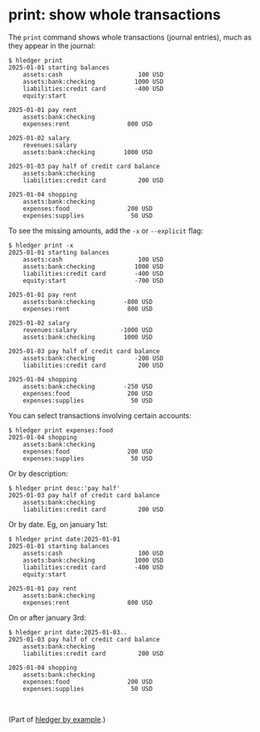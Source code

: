# print: show whole transactions

The `print` command shows whole transactions (journal entries), much as they appear in the journal:
```
$ hledger print
2025-01-01 starting balances
    assets:cash                     100 USD
    assets:bank:checking           1000 USD
    liabilities:credit card        -400 USD
    equity:start

2025-01-01 pay rent
    assets:bank:checking
    expenses:rent                800 USD

2025-01-02 salary
    revenues:salary
    assets:bank:checking        1000 USD

2025-01-03 pay half of credit card balance
    assets:bank:checking
    liabilities:credit card         200 USD

2025-01-04 shopping
    assets:bank:checking
    expenses:food                200 USD
    expenses:supplies             50 USD

```

To see the missing amounts, add the `-x` or `--explicit` flag:
```
$ hledger print -x
2025-01-01 starting balances
    assets:cash                     100 USD
    assets:bank:checking           1000 USD
    liabilities:credit card        -400 USD
    equity:start                   -700 USD

2025-01-01 pay rent
    assets:bank:checking        -800 USD
    expenses:rent                800 USD

2025-01-02 salary
    revenues:salary            -1000 USD
    assets:bank:checking        1000 USD

2025-01-03 pay half of credit card balance
    assets:bank:checking           -200 USD
    liabilities:credit card         200 USD

2025-01-04 shopping
    assets:bank:checking        -250 USD
    expenses:food                200 USD
    expenses:supplies             50 USD

```

You can select transactions involving certain accounts:
```
$ hledger print expenses:food
2025-01-04 shopping
    assets:bank:checking
    expenses:food                200 USD
    expenses:supplies             50 USD

```

Or by description:
```
$ hledger print desc:'pay half'
2025-01-03 pay half of credit card balance
    assets:bank:checking
    liabilities:credit card         200 USD

 ```

Or by date. Eg, on january 1st:
```
$ hledger print date:2025-01-01
2025-01-01 starting balances
    assets:cash                     100 USD
    assets:bank:checking           1000 USD
    liabilities:credit card        -400 USD
    equity:start

2025-01-01 pay rent
    assets:bank:checking
    expenses:rent                800 USD

```

On or after january 3rd:
```
$ hledger print date:2025-01-03..
2025-01-03 pay half of credit card balance
    assets:bank:checking
    liabilities:credit card         200 USD

2025-01-04 shopping
    assets:bank:checking
    expenses:food                200 USD
    expenses:supplies             50 USD

```

<br>

(Part of [hledger by example](hledger-by-example.md).)
